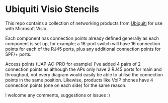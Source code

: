 # Ubiquiti Visio Stencils

This repo contains a collection of networking products from [Ubiquiti](https://ubnt.com) for use with Microsoft Visio.

Each component has connection points already defined generally as each component is set up, for example; a 16-port switch will have 16 connection points for each of the RJ45 ports, plus any additional connection points for SPF/+ ports.

Access points (UAP-AC-PRO for example) I've added 4 pairs of 2 connection points as although the APs only have 2 RJ45 ports for main and throughput, not every diagram would easily be able to utilise the connection points in the same position. Likewise, products like VoIP phones have 4 connection points (one on each side) for the same reason.

I welcome any comments, suggestions or issues :)
